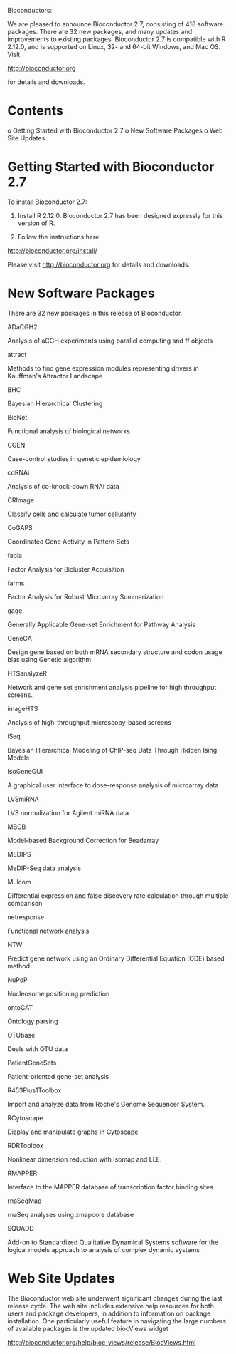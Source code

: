 Bioconductors:

We are pleased to announce Bioconductor 2.7, consisting of 418
software packages. There are 32 new packages, and many updates and
improvements to existing packages. Bioconductor 2.7 is compatible with
R 2.12.0, and is supported on Linux, 32- and 64-bit Windows, and Mac
OS.  Visit

  http://bioconductor.org

for details and downloads.

Contents
========

o Getting Started with Bioconductor 2.7
o New Software Packages
o Web Site Updates

Getting Started with Bioconductor 2.7
=====================================

To install Bioconductor 2.7:

1. Install R 2.12.0.  Bioconductor 2.7 has been designed expressly for
this version of R.

2. Follow the instructions here:

  http://bioconductor.org/install/

Please visit http://bioconductor.org for details and downloads.

New Software Packages
=====================

There are 32 new packages in this release of Bioconductor.

ADaCGH2

  Analysis of aCGH experiments using parallel computing and ff objects

attract

  Methods to find gene expression modules representing drivers in
  Kauffman's Attractor Landscape

BHC

  Bayesian Hierarchical Clustering

BioNet

  Functional analysis of biological networks

CGEN

  Case-control studies in genetic epidemiology

coRNAi

  Analysis of co-knock-down RNAi data

CRImage

  Classify cells and calculate tumor cellularity

CoGAPS

  Coordinated Gene Activity in Pattern Sets

fabia

  Factor Analysis for Bicluster Acquisition

farms

  Factor Analysis for Robust Microarray Summarization

gage

  Generally Applicable Gene-set Enrichment for Pathway Analysis

GeneGA

  Design gene based on both mRNA secondary structure and codon usage
  bias using Genetic algorithm

HTSanalyzeR

  Network and gene set enrichment analysis pipeline for high
  throughput screens.

imageHTS

  Analysis of high-throughput microscopy-based screens

iSeq

  Bayesian Hierarchical Modeling of ChIP-seq Data Through Hidden Ising
  Models

IsoGeneGUI

  A graphical user interface to dose-response analysis of microarray
  data

LVSmiRNA

  LVS normalization for Agilent miRNA data

MBCB

  Model-based Background Correction for Beadarray

MEDIPS

  MeDIP-Seq data analysis

Mulcom

  Differential expression and false discovery rate calculation through
  multiple comparison

netresponse

  Functional network analysis

NTW

  Predict gene network using an Ordinary Differential Equation (ODE)
  based method

NuPoP

  Nucleosome positioning prediction

ontoCAT

  Ontology parsing

OTUbase

  Deals with OTU data

PatientGeneSets

  Patient-oriented gene-set analysis

R453Plus1Toolbox

  Import and analyze data from Roche's Genome Sequencer System.

RCytoscape

  Display and manipulate graphs in Cytoscape

RDRToolbox

  Nonlinear dimension reduction with Isomap and LLE.

RMAPPER

  Interface to the MAPPER database of transcription factor binding
  sites

rnaSeqMap

  rnaSeq analyses using xmapcore database

SQUADD

  Add-on to Standardized Qualitative Dynamical Systems software for
  the logical models approach to analysis of complex dynamic systems

Web Site Updates
================

The Bioconductor web site underwent significant changes during the last
release cycle. The web site includes extensive help resources for both
users and package developers, in addition to information on package
installation. One particularly useful feature in navigating the large
numbers of available packages is the updated biocViews widget

  http://bioconductor.org/help/bioc-views/release/BiocViews.html

